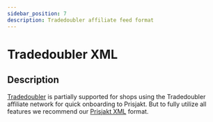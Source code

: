 ```yaml
---
sidebar_position: 7
description: Tradedoubler affiliate feed format
---
```


# Tradedoubler XML

## Description

[Tradedoubler](https://dev.tradedoubler.com/products/publisher/#XML_response) is partially supported for shops using the Tradedoubler affiliate network for quick onboarding to Prisjakt. But to fully utilize all features we recommend our [Prisjakt XML](./prisjakt_xml/index.md) format.

